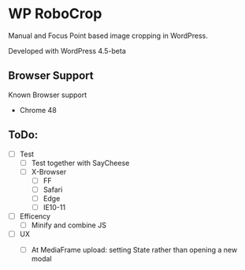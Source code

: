 WP RoboCrop
===========

Manual and Focus Point based image cropping in WordPress.

Developed with WordPress 4.5-beta

Browser Support
---------------
Known Browser support
 - Chrome 48


ToDo:
-----
 - [ ] Test 
 	- [ ] Test together with SayCheese
 	- [ ] X-Browser
 		- [ ] FF
 		- [ ] Safari
 		- [ ] Edge
 		- [ ] IE10-11
 - [ ] Efficency
 	- [ ] Minify and combine JS
 - [ ] UX
 	- [ ] At MediaFrame upload: setting State rather than opening a new modal


